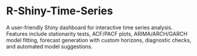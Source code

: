 # R-Shiny-Time-Series
A user-friendly Shiny dashboard for interactive time series analysis. Features include stationarity tests, ACF/PACF plots, ARIMA/ARCH/GARCH model fitting, forecast generation with custom horizons, diagnostic checks, and automated model suggestions.
